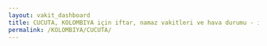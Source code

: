 ```yaml
---
layout: vakit_dashboard
title: CUCUTA, KOLOMBIYA için iftar, namaz vakitleri ve hava durumu - ilçe/eyalet seç
permalink: /KOLOMBIYA/CUCUTA/
---
```


<script type="text/javascript">
  var GLOBAL_COUNTRY = 'KOLOMBIYA';
  var GLOBAL_CITY = 'CUCUTA';
  var GLOBAL_STATE = '';
  var lat = 72;
  var lon = 21;
</script>
